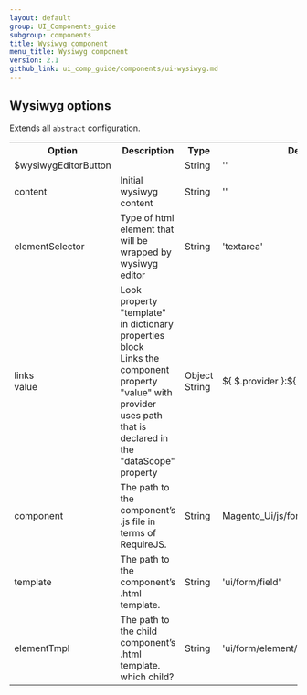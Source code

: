 ```yaml
---
layout: default
group: UI_Components_guide
subgroup: components
title: Wysiwyg component
menu_title: Wysiwyg component
version: 2.1
github_link: ui_comp_guide/components/ui-wysiwyg.md
---
```



## Wysiwyg options

Extends all `abstract` configuration.

<table>
  <tr>
    <th>Option </th>
    <th>Description</th>
    <th>Type</th>
    <th>Default</th>
  </tr>
  <tr>
    <td>$wysiwygEditorButton</td>
    <td></td>
    <td>String</td>
    <td>''</td>
  </tr>
  <tr>
    <td>content</td>
    <td>Initial wysiwyg content</td>
    <td>String</td>
    <td>''</td>
  </tr>
  <tr>
    <td>elementSelector</td>
    <td>Type of html element that will be wrapped by wysiwyg editor</td>
    <td>String</td>
    <td>'textarea'</td>
  </tr>
  <tr>
    <td>links<br>value</td>
    <td>Look property "template" in dictionary properties block <br>Links the component property "value" with provider uses path that is declared in the "dataScope" property</td>
    <td>Object<br>String</td>
    <td>${ $.provider }:${ $.dataScope }'</td>
  </tr>
  <tr>
    <td>component</td>
    <td>The path to the component’s .js file in terms of RequireJS.</td>
    <td>String</td>
    <td>Magento_Ui/js/form/element/wysiwyg</td>
  </tr>
  <tr>
    <td>template</td>
    <td>The path to the component’s .html template.</td>
    <td>String</td>
    <td>'ui/form/field'</td>
  </tr>
  <tr>
    <td>elementTmpl</td>
    <td>The path to the child component’s .html template. which child?</td>
    <td>String</td>
    <td>'ui/form/element/wysiwyg'</td>
  </tr>
</table> 